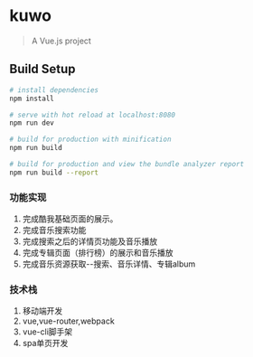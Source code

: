 ﻿# kuwo

> A Vue.js project

## Build Setup

``` bash
# install dependencies
npm install

# serve with hot reload at localhost:8080
npm run dev

# build for production with minification
npm run build

# build for production and view the bundle analyzer report
npm run build --report
```
### 功能实现
1. 完成酷我基础页面的展示。
2. 完成音乐搜索功能
3. 完成搜索之后的详情页功能及音乐播放
4. 完成专辑页面（排行榜）的展示和音乐播放
5. 完成音乐资源获取--搜索、音乐详情、专辑album
### 技术栈
1. 移动端开发
2. vue,vue-router,webpack
3. vue-cli脚手架 
4. spa单页开发
